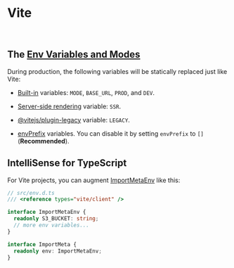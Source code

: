 # Vite

<br/>

## The [Env Variables and Modes](https://vitejs.dev/guide/env-and-mode.html)

During production, the following variables will be statically replaced just like Vite:

- [Built-in](https://vitejs.dev/guide/env-and-mode.html#env-variables) variables: `MODE`, `BASE_URL`, `PROD`, and `DEV`.

- [Server-side rendering](https://vitejs.dev/guide/ssr.html#conditional-logic) variable: `SSR`.

- [@vitejs/plugin-legacy](https://vitejs.dev/plugins/#vitejs-plugin-legacy) variable: `LEGACY`.

- [envPrefix](https://vitejs.dev/config/index.html#envprefix) variables. You can disable it by setting `envPrefix` to `[]` (**Recommended**).

## IntelliSense for TypeScript

For Vite projects, you can augment [ImportMetaEnv](https://vitejs.dev/guide/env-and-mode.html#intellisense-for-typescript) like this:

```ts
// src/env.d.ts
/// <reference types="vite/client" />

interface ImportMetaEnv {
  readonly S3_BUCKET: string;
  // more env variables...
}

interface ImportMeta {
  readonly env: ImportMetaEnv;
}
```
